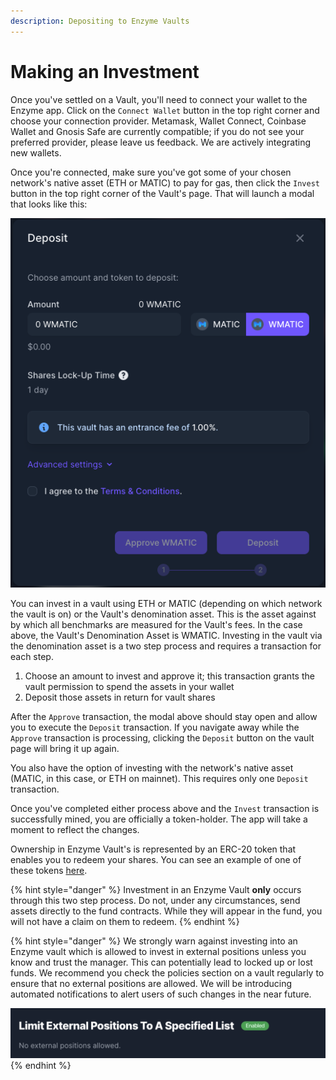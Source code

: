 ```yaml
---
description: Depositing to Enzyme Vaults
---
```


# Making an Investment

Once you've settled on a Vault, you'll need to connect your wallet to the Enzyme app. Click on the `Connect Wallet` button in the top right corner and choose your connection provider. Metamask, Wallet Connect, Coinbase Wallet and Gnosis Safe are currently compatible; if you do not see your preferred provider, please leave us feedback. We are actively integrating new wallets.

Once you're connected, make sure you've got some of your chosen network's native asset (ETH or MATIC) to pay for gas, then click the `Invest` button in the top right corner of the Vault's page. That will launch a modal that looks like this:

![](<../.gitbook/assets/image (44).png>)

You can invest in a vault using ETH or MATIC (depending on which network the vault is on) or the Vault's denomination asset. This is the asset against by which all benchmarks are measured for the Vault's fees. In the case above, the Vault's Denomination Asset is WMATIC. Investing in the vault via the denomination asset is a two step process and requires a transaction for each step.

1. Choose an amount to invest and approve it; this transaction grants the vault permission to spend the assets in your wallet
2. Deposit those assets in return for vault shares

After the `Approve` transaction, the modal above should stay open and allow you to execute the `Deposit` transaction. If you navigate away while the `Approve` transaction is processing, clicking the `Deposit` button on the vault page will bring it up again.

You also have the option of investing with the network's native asset (MATIC, in this case, or ETH on mainnet). This requires only one `Deposit` transaction.

Once you've completed either process above and the `Invest` transaction is successfully mined, you are officially a token-holder. The app will take a moment to reflect the changes.

Ownership in Enzyme Vault's is represented by an ERC-20 token that enables you to redeem your shares. You can see an example of one of these tokens [here](https://etherscan.io/address/0x9d4ed905084bbc489a514c75420429c3a246e76d).

{% hint style="danger" %}
Investment in an Enzyme Vault **only** occurs through this two step process. Do not, under any circumstances, send assets directly to the fund contracts. While they will appear in the fund, you will not have a claim on them to redeem.
{% endhint %}

{% hint style="danger" %}
We strongly warn against investing into an Enzyme vault which is allowed to invest in external positions unless you know and trust the manager. This can potentially lead to locked up or lost funds. We recommend you check the policies section on a vault regularly to ensure that no external positions are allowed. We will be introducing automated notifications to alert users of such changes in the near future.

<img src="../.gitbook/assets/No external positions allowed..png" alt="" data-size="original">
{% endhint %}
